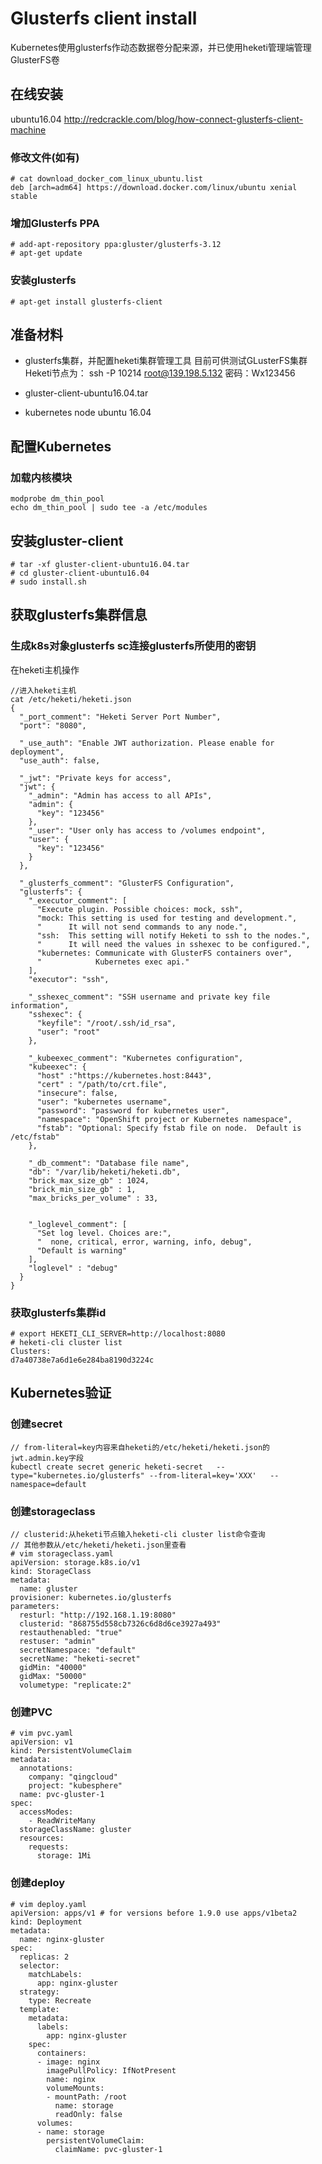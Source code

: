 # Glusterfs client install
Kubernetes使用glusterfs作动态数据卷分配来源，并已使用heketi管理端管理GlusterFS卷

## 在线安装
ubuntu16.04
http://redcrackle.com/blog/how-connect-glusterfs-client-machine
### 修改文件(如有)

```
# cat download_docker_com_linux_ubuntu.list
deb [arch=adm64] https://download.docker.com/linux/ubuntu xenial stable
```

### 增加Glusterfs PPA

```
# add-apt-repository ppa:gluster/glusterfs-3.12
# apt-get update
```

### 安装glusterfs

```
# apt-get install glusterfs-client
```

## 准备材料
- glusterfs集群，并配置heketi集群管理工具
目前可供测试GLusterFS集群Heketi节点为：
ssh -P 10214 root@139.198.5.132
密码：Wx123456

- gluster-client-ubuntu16.04.tar
- kubernetes node ubuntu 16.04

## 配置Kubernetes
### 加载内核模块
```
modprobe dm_thin_pool
echo dm_thin_pool | sudo tee -a /etc/modules
```

## 安装gluster-client
```
# tar -xf gluster-client-ubuntu16.04.tar
# cd gluster-client-ubuntu16.04
# sudo install.sh
```

## 获取glusterfs集群信息
### 生成k8s对象glusterfs sc连接glusterfs所使用的密钥
在heketi主机操作
```
//进入heketi主机
cat /etc/heketi/heketi.json
{
  "_port_comment": "Heketi Server Port Number",
  "port": "8080",

  "_use_auth": "Enable JWT authorization. Please enable for deployment",
  "use_auth": false,

  "_jwt": "Private keys for access",
  "jwt": {
    "_admin": "Admin has access to all APIs",
    "admin": {
      "key": "123456"
    },
    "_user": "User only has access to /volumes endpoint",
    "user": {
      "key": "123456"
    }
  },

  "_glusterfs_comment": "GlusterFS Configuration",
  "glusterfs": {
    "_executor_comment": [
      "Execute plugin. Possible choices: mock, ssh",
      "mock: This setting is used for testing and development.",
      "      It will not send commands to any node.",
      "ssh:  This setting will notify Heketi to ssh to the nodes.",
      "      It will need the values in sshexec to be configured.",
      "kubernetes: Communicate with GlusterFS containers over",
      "            Kubernetes exec api."
    ],
    "executor": "ssh",

    "_sshexec_comment": "SSH username and private key file information",
    "sshexec": {
      "keyfile": "/root/.ssh/id_rsa",
      "user": "root"
    },

    "_kubeexec_comment": "Kubernetes configuration",
    "kubeexec": {
      "host" :"https://kubernetes.host:8443",
      "cert" : "/path/to/crt.file",
      "insecure": false,
      "user": "kubernetes username",
      "password": "password for kubernetes user",
      "namespace": "OpenShift project or Kubernetes namespace",
      "fstab": "Optional: Specify fstab file on node.  Default is /etc/fstab"
    },

    "_db_comment": "Database file name",
    "db": "/var/lib/heketi/heketi.db",
    "brick_max_size_gb" : 1024,
	"brick_min_size_gb" : 1,
	"max_bricks_per_volume" : 33,


    "_loglevel_comment": [
      "Set log level. Choices are:",
      "  none, critical, error, warning, info, debug",
      "Default is warning"
    ],
    "loglevel" : "debug"
  }
}

```


### 获取glusterfs集群id
```
# export HEKETI_CLI_SERVER=http://localhost:8080
# heketi-cli cluster list
Clusters:
d7a40738e7a6d1e6e284ba8190d3224c

```


## Kubernetes验证
### 创建secret
```
// from-literal=key内容来自heketi的/etc/heketi/heketi.json的jwt.admin.key字段
kubectl create secret generic heketi-secret   --type="kubernetes.io/glusterfs" --from-literal=key='XXX'   --namespace=default
```

### 创建storageclass
```
// clusterid:从heketi节点输入heketi-cli cluster list命令查询
// 其他参数从/etc/heketi/heketi.json里查看
# vim storageclass.yaml
apiVersion: storage.k8s.io/v1
kind: StorageClass
metadata:
  name: gluster
provisioner: kubernetes.io/glusterfs
parameters:
  resturl: "http://192.168.1.19:8080"
  clusterid: "868755d558cb7326c6d8d6ce3927a493"
  restauthenabled: "true"
  restuser: "admin"
  secretNamespace: "default"
  secretName: "heketi-secret"
  gidMin: "40000"
  gidMax: "50000"
  volumetype: "replicate:2"
```

### 创建PVC
```
# vim pvc.yaml
apiVersion: v1
kind: PersistentVolumeClaim
metadata:
  annotations:
    company: "qingcloud"
    project: "kubesphere"
  name: pvc-gluster-1
spec:
  accessModes:
    - ReadWriteMany
  storageClassName: gluster
  resources:
    requests:
      storage: 1Mi
```

### 创建deploy
```
# vim deploy.yaml
apiVersion: apps/v1 # for versions before 1.9.0 use apps/v1beta2
kind: Deployment
metadata:
  name: nginx-gluster
spec:
  replicas: 2
  selector:
    matchLabels:
      app: nginx-gluster
  strategy:
    type: Recreate
  template:
    metadata:
      labels:
        app: nginx-gluster
    spec:
      containers:
      - image: nginx
        imagePullPolicy: IfNotPresent
        name: nginx
        volumeMounts:
        - mountPath: /root
          name: storage
          readOnly: false
      volumes:
      - name: storage
        persistentVolumeClaim:
          claimName: pvc-gluster-1

```

